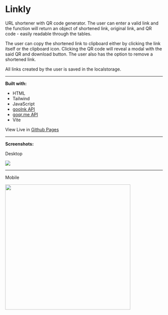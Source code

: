 # Linkly

URL shortener with QR code generator. The user can enter a valid link and the function will return an object of shortened link, original link, and QR code - easily readable through the tables. 

The user can copy the shortened link to clipboard either by clicking the link itself or the clipboard icon. Clicking the QR code will reveal a modal with the said QR and download button. The user also has the option to remove a shortened link.

All links created by the user is saved in the localstorage.

---

**Built with:**

- HTML
- Tailwind
- JavaScript
- [goolnk API](https://rapidapi.com/BigLobster/api/url-shortener-service/)
- [goqr.me API](https://goqr.me/api/)
- Vite


View Live in [Github Pages](https://21ance.github.io/linkly/)

---

**Screenshots:**
<p>Desktop</p>
<img src="https://snipboard.io/imChM6.jpg">

---

<p>Mobile</p>
<img src="https://snipboard.io/P2Xw3z.jpg" width="400px">
